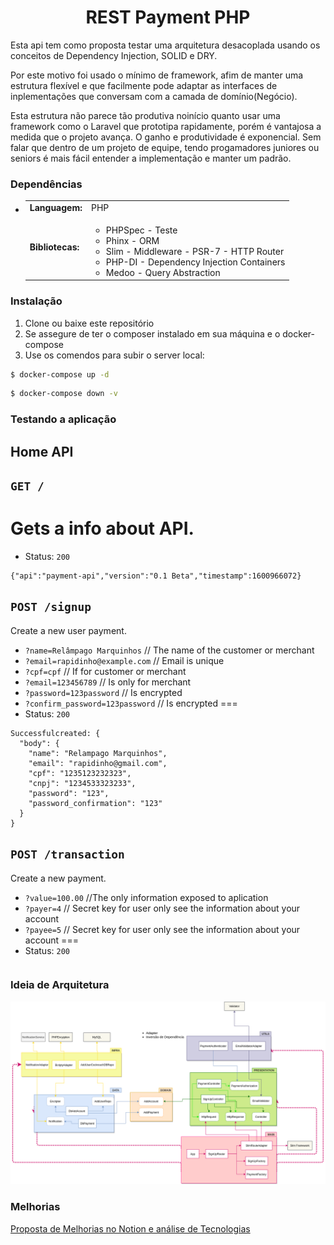 <div align="center">
	<h1> REST Payment PHP </h1>
</div>

Esta api tem como proposta testar uma arquitetura desacoplada usando os conceitos de Dependency Injection, SOLID e DRY.

Por este motivo foi usado o mínimo de framework, afim de manter uma estrutura flexível e que facilmente pode adaptar as interfaces de inplementações que conversam com  a camada de domínio(Negócio). 

Esta estrutura não parece tão produtiva noinício quanto usar uma framework como o Laravel que prototipa rapidamente, porém é vantajosa a medida que o projeto avança. O ganho e produtividade é exponencial. Sem falar que dentro de um projeto de equipe, tendo progamadores juniores ou seniors é mais fácil entender a implementação e manter um padrão. 



### Dependências
<div>

  * <table border="0" cellpadding="4">
		<tr>
			<td>
				<strong>Languagem:</strong>
			</td>
			<td>
				PHP
			</td>
		</tr>
		<tr>
			<td><strong>
				Bibliotecas:
			</strong></td>
			<td>
				<ul>
					<li>
						PHPSpec - Teste
					</li>
					<li>
						Phinx - ORM 
					</li>
					<li>
						Slim - Middleware - PSR-7 - HTTP Router
					</li>
					<li>
						PHP-DI - Dependency Injection Containers
					</li>
					<li>
						Medoo - Query Abstraction
					</li>
				</ul>
			</td>
		</tr>
		<tr>
	</table>

</div>

### Instalação


  1. Clone ou baixe este repositório
  3. Se assegure de ter o composer instalado em sua máquina e o docker-compose 
  4. Use os comendos para subir o server local: 
  
  ```bash
$ docker-compose up -d 
```
  ```bash
$ docker-compose down -v
```

### Testando a aplicação

## Home API
## `GET /`
Gets a info about API.
===
* Status: `200`
```
{"api":"payment-api","version":"0.1 Beta","timestamp":1600966072}
```
## `POST /signup`
Create a new user payment.
* `?name=Relâmpago Marquinhos` // The name of the customer or merchant
* `?email=rapidinho@example.com` // Email is unique 
* `?cpf=cpf` // If for customer or merchant 
* `?email=123456789` // Is only for merchant
* `?password=123password` // Is encrypted
* `?confirm_password=123password` // Is encrypted
===
* Status: `200`
```
Successfulcreated: {
  "body": {
    "name": "Relampago Marquinhos",
    "email": "rapidinho@gmail.com",
    "cpf": "1235123232323",
    "cnpj": "1234533323233",
    "password": "123",
    "password_confirmation": "123"
  }
}
```
## `POST /transaction`
Create a new payment.
* `?value=100.00` //The only information exposed to aplication
* `?payer=4` // Secret key for user only see the information about your account
* `?payee=5` // Secret key for user only see the information about your account
===
* Status: `200`
```

```



### Ideia de Arquitetura
![](https://github.com/laisevn/dalek/blob/master/Payment_Diagram.png)


### Melhorias
[Proposta de Melhorias no Notion e análise de Tecnologias](https://www.notion.so/laise/Picpay-Teste-API-Fluxo-Pagamento-85590975cf6f4915b1cd485893445de5)
